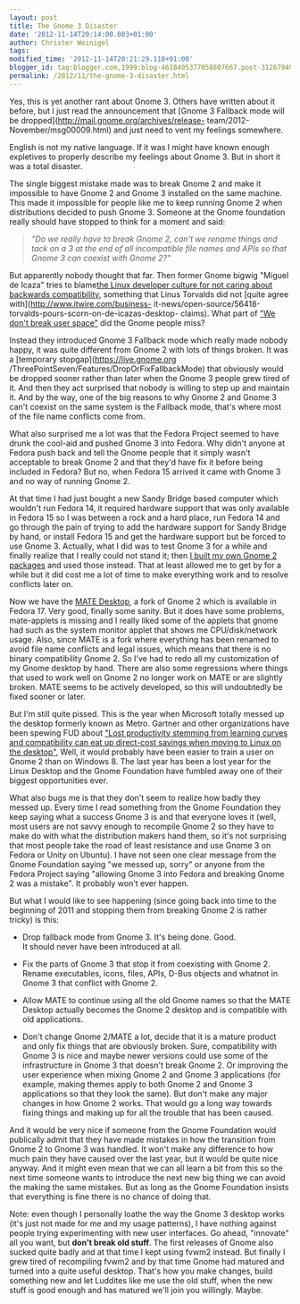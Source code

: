 ```yaml
---
layout: post
title: The Gnome 3 Disaster
date: '2012-11-14T20:14:00.003+01:00'
author: Christer Weinigel
tags: 
modified_time: '2012-11-14T20:21:29.118+01:00'
blogger_id: tag:blogger.com,1999:blog-4618495377058807667.post-3126794908565826676
permalink: /2012/11/the-gnome-3-disaster.html
---
```

Yes, this is yet another rant about Gnome 3.  Others have
written about it before, but I just read the announcement that [Gnome 3
Fallback mode will be dropped](http://mail.gnome.org/archives/release-
team/2012-November/msg00009.html) and just need to vent my feelings somewhere.

  
English is not my native language.  If it was I might have
known enough expletives to properly describe my feelings about Gnome
3.  But in short it was a total disaster.

  
The single biggest mistake made was to break Gnome 2 and make it impossible to
have Gnome 2 and Gnome 3 installed on the same machine. This made it
impossible for people like me to keep running Gnome 2 when distributions
decided to push Gnome 3.  Someone at the Gnome foundation
really should have stopped to think for a moment and said:

  

> _"Do we really have to break Gnome 2, can't we rename things and tack on a 3
at the end of all incompatible file names and APIs so that Gnome 3 can coexist
with Gnome 2?"_

  
But apparently nobody thought that far.  Then former Gnome
bigwig "Miguel de Icaza" tries to blame[the Linux developer culture for not
caring about backwards
compatibility](http://tirania.org/blog/archive/2012/Aug-29.html), something
that Linus Torvalds did not [quite agree with](http://www.itwire.com/business-
it-news/open-source/56418-torvalds-pours-scorn-on-de-icazas-desktop-
claims).  What part of ["We don't break user
space"](http://www.spinics.net/lists/kernel/msg1435145.html) did the Gnome
people miss?

  
Instead they introduced Gnome 3 Fallback mode which really made nobody happy,
it was quite different from Gnome 2 with lots of things
broken.  It was a [temporary stopgap](https://live.gnome.org
/ThreePointSeven/Features/DropOrFixFallbackMode) that obviously would be
dropped sooner rather than later when the Gnome 3 people grew tired of
it.  And then they act surprised that nobody is willing to
step up and maintain it.  And by the way, one of the big
reasons to why Gnome 2 and Gnome 3 can't coexist on the same system is the
Fallback mode, that's where most of the file name conflicts come from.

  
What also surprised me a lot was that the Fedora Project seemed to have drunk
the cool-aid and pushed Gnome 3 into Fedora. Why didn't anyone at Fedora push
back and tell the Gnome people that it simply wasn't acceptable to break Gnome
2 and that they'd have fix it before being included in
Fedora?  But no, when Fedora 15 arrived it came with Gnome 3
and no way of running Gnome 2.

  
At that time I had just bought a new Sandy Bridge based computer which
wouldn't run Fedora 14, it required hardware support that was only available
in Fedora 15 so I was between a rock and a hard place, run Fedora 14 and go
through the pain of trying to add the hardware support for Sandy Bridge by
hand, or install Fedora 15 and get the hardware support but be forced to use
Gnome 3.  Actually, what I did was to test Gnome 3 for a
while and finally realize that I really could not stand it; then [I built my
own Gnome 2 packages](http://code.google.com/p/gnome-classic/) and used those
instead. That at least allowed me to get by for a while but it did cost me a
lot of time to make everything work and to resolve conflicts later on.

  
Now we have the [MATE Desktop](http://mate-desktop.org/), a fork of Gnome 2
which is available in Fedora 17.  Very good, finally some
sanity.  But it does have some problems, mate-applets is
missing and I really liked some of the applets that gnome had such as the
system monitor applet that shows me CPU/disk/network usage. 
Also, since MATE is a fork where everything has been renamed to avoid file
name conflicts and legal issues, which means that there is no binary
compatibility Gnome 2.  So I've had to redo all my
customization of my Gnome desktop by hand.  There are also
some regressions where things that used to work well on Gnome 2 no longer work
on MATE or are slightly broken.  MATE seems to be actively
developed, so this will undoubtedly be fixed sooner or later.

  
But I'm still quite pissed.  This is the year when Microsoft
totally messed up the desktop formerly known as Metro. 
Gartner and other organizations have been spewing FUD about ["Lost
productivity stemming from learning curves and compatibility can eat up
direct-cost savings when moving to Linux on the
desktop"](http://www.gartner.com/id=406459), Well, it would probably have been
easier to train a user on Gnome 2 than on Windows 8. The last year has been a
lost year for the Linux Desktop and the Gnome Foundation have fumbled away one
of their biggest opportunities ever.

  
What also bugs me is that they don't seem to realize how badly they messed
up.  Every time I read something from the Gnome Foundation
they keep saying what a success Gnome 3 is and that everyone loves it (well,
most users are not savvy enough to recompile Gnome 2 so they have to make do
with what the distribution makers hand them, so it's not surprising that most
people take the road of least resistance and use Gnome 3 on Fedora or Unity on
Ubuntu).  I have not seen one clear message from the Gnome
Foundation saying "we messed up, sorry" or anyone from the Fedora Project
saying "allowing Gnome 3 into Fedora and breaking Gnome 2 was a
mistake".  It probably won't ever happen.

  
But what I would like to see happening (since going back into time to the
beginning of 2011 and stopping them from breaking Gnome 2 is rather tricky) is
this:

  

  * Drop fallback mode from Gnome 3.  It's being done.  Good.  
It should never have been introduced at all.

  * Fix the parts of Gnome 3 that stop it from coexisting with Gnome 2.  Rename executables, icons, files, APIs, D-Bus objects and whatnot in Gnome 3 that conflict with Gnome 2.
  * Allow MATE to continue using all the old Gnome names so that the MATE Desktop actually becomes the Gnome 2 desktop and is compatible with old applications.
  * Don't change Gnome 2/MATE a lot, decide that it is a mature product and only fix things that are obviously broken.  Sure, compatibility with Gnome 3 is nice and maybe newer versions could use some of the infrastructure in Gnome 3 that doesn't break Gnome 2.  Or improving the user experience when mixing Gnome 2 and Gnome 3 applications (for example, making themes apply to both Gnome 2 and Gnome 3 applications so that they look the same).  But don't make any major changes in how Gnome 2 works.
That would go a long way towards fixing things and making up for all the
trouble that has been caused.

  
And it would be very nice if someone from the Gnome Foundation would
publically admit that they have made mistakes in how the transition from Gnome
2 to Gnome 3 was handled.  It won't make any difference to
how much pain they have caused over the last year, but it would be quite nice
anyway.   And it might even mean that we
can all learn a bit from this so the next time someone wants to introduce the
next new big thing we can avoid the making the same
mistakes.  But as long as the Gnome Foundation insists that
everything is fine there is no chance of doing that.

  
Note: even though I personally loathe the way the Gnome 3 desktop works (it's
just not made for me and my usage patterns), I have nothing against people
trying experimenting with new user interfaces.  Go ahead,
"innovate" all you want, but **don't break old stuff**.  The
first releases of Gnome also sucked quite badly and at that time I kept using
fvwm2 instead.  But finally I grew tired of recompiling
fvwm2 and by that time Gnome had matured and turned into a quite useful
desktop.  That's how you make changes, build something new
and let Luddites like me use the old stuff, when the new stuff is good enough
and has matured we'll join you willingly.  Maybe.

